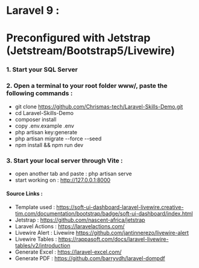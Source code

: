 # Laravel 9 : 
# Preconfigured with Jetstrap (Jetstream/Bootstrap5/Livewire)

### 1. Start your SQL Server

### 2. Open a terminal to your root folder www/, paste the following commands :

- git clone https://github.com/Chrismas-tech/Laravel-Skills-Demo.git
- cd Laravel-Skills-Demo
- composer install
- copy .env.example .env
- php artisan key:generate
- php artisan migrate --force --seed
- npm install && npm run dev

### 3. Start your local server through Vite : 
- open another tab and paste : php artisan serve
- start working on : http://127.0.0.1:8000

#### Source Links :
- Template used : https://soft-ui-dashboard-laravel-livewire.creative-tim.com/documentation/bootstrap/badge/soft-ui-dashboard/index.html
- Jetstrap : https://github.com/nascent-africa/jetstrap
- Laravel Actions : https://laravelactions.com/
- Livewire Alert : Livewire https://github.com/jantinnerezo/livewire-alert
- Livewire Tables : https://rappasoft.com/docs/laravel-livewire-tables/v2/introduction
- Generate Excel : https://laravel-excel.com/
- Generate PDF : https://github.com/barryvdh/laravel-dompdf
